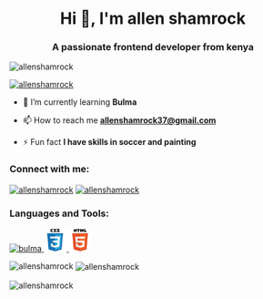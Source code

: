 

<h1 align="center">Hi 👋, I'm allen shamrock</h1>
<h3 align="center">A passionate frontend developer from kenya</h3>


<p align="left"> <img src="https://komarev.com/ghpvc/?username=allenshamrock&label=Profile%20views&color=0e75b6&style=flat" alt="allenshamrock" /> </p>

<p align="left"> <a href="https://twitter.com/allenshamrock" target="blank"><img src="https://img.shields.io/twitter/follow/allenshamrock?logo=twitter&style=for-the-badge" alt="allenshamrock" /></a> </p>

- 🌱 I’m currently learning **Bulma**

- 📫 How to reach me **allenshamrock37@gmail.com**

- ⚡ Fun fact **I have skills in soccer and painting**

<h3 align="left">Connect with me:</h3>
<p align="left">
<a href="https://twitter.com/allenshamrock" target="blank"><img align="center" src="https://raw.githubusercontent.com/rahuldkjain/github-profile-readme-generator/master/src/images/icons/Social/twitter.svg" alt="allenshamrock" height="30" width="40" /></a>
<a href="https://instagram.com/allenshamrock" target="blank"><img align="center" src="https://raw.githubusercontent.com/rahuldkjain/github-profile-readme-generator/master/src/images/icons/Social/instagram.svg" alt="allenshamrock" height="30" width="40" /></a>
</p>

<h3 align="left">Languages and Tools:</h3>
<p align="left"> <a href="https://bulma.io/" target="_blank" rel="noreferrer"> <img src="https://raw.githubusercontent.com/gilbarbara/logos/804dc257b59e144eaca5bc6ffd16949752c6f789/logos/bulma.svg" alt="bulma" width="40" height="40"/> </a> <a href="https://www.w3schools.com/css/" target="_blank" rel="noreferrer"> <img src="https://raw.githubusercontent.com/devicons/devicon/master/icons/css3/css3-original-wordmark.svg" alt="css3" width="40" height="40"/> </a> <a href="https://www.w3.org/html/" target="_blank" rel="noreferrer"> <img src="https://raw.githubusercontent.com/devicons/devicon/master/icons/html5/html5-original-wordmark.svg" alt="html5" width="40" height="40"/> </a> </p>

<p><img align="left" src="https://github-readme-stats.vercel.app/api/top-langs?username=allenshamrock&show_icons=true&locale=en&layout=compact" alt="allenshamrock" /></p>

<p>&nbsp;<img align="center" src="https://github-readme-stats.vercel.app/api?username=allenshamrock&show_icons=true&locale=en" alt="allenshamrock" /></p>

<p><img align="center" src="https://github-readme-streak-stats.herokuapp.com/?user=allenshamrock&" alt="allenshamrock" /></p>
